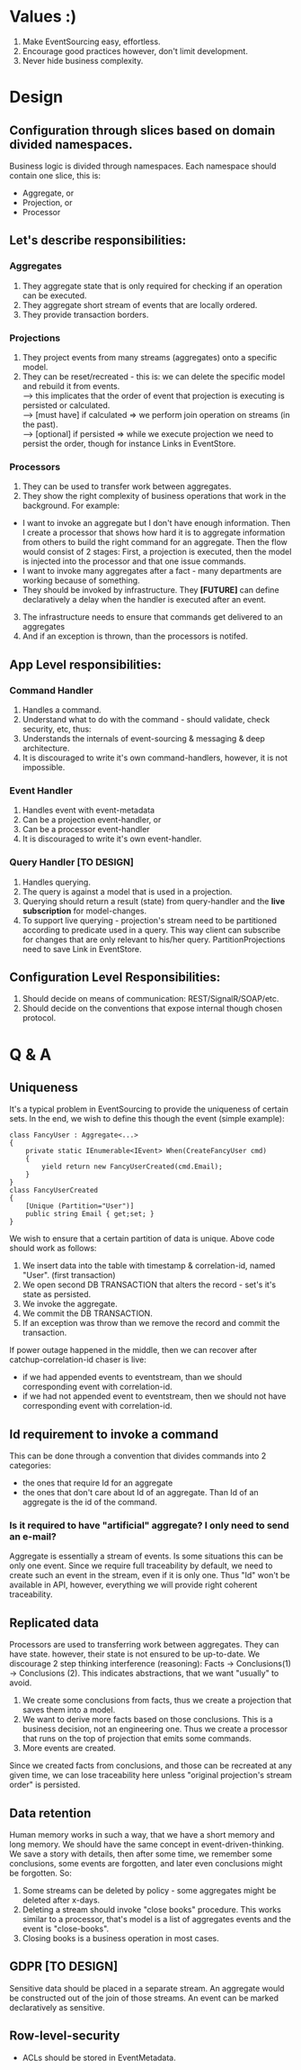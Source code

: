 ﻿# Values :)

1. Make EventSourcing easy, effortless. 
2. Encourage good practices however, don't limit development.
3. Never hide business complexity. 

# Design
## Configuration through slices based on domain divided namespaces.

Business logic is divided through namespaces. Each namespace should contain one slice, this is:
* Aggregate, or
* Projection, or
* Processor

## Let's describe responsibilities:
### Aggregates
1) They aggregate state that is only required for checking if an operation can be executed.
2) They aggregate short stream of events that are locally ordered.
3) They provide transaction borders.

### Projections
1) They project events from many streams (aggregates) onto a specific model.
2) They can be reset/recreated - this is: we can delete the specific model and rebuild it from events. <br/>
--> this implicates that the order of event that projection is executing is persisted or calculated. <br/>
--> [must have] if calculated => we perform join operation on streams (in the past). <br/>
--> [optional] if persisted => while we execute projection we need to persist the order, though for instance Links in EventStore.

### Processors
1) They can be used to transfer work between aggregates. 
2) They show the right complexity of business operations that work in the background. For example: 
* I want to invoke an aggregate but I don't have enough information. Then I create a processor that shows how hard it is to aggregate information from others to build the right command for an aggregate. Then the flow would consist of 2 stages: First, a projection is executed, then the model is injected into the processor and that one issue commands.
* I want to invoke many aggregates after a fact - many departments are working because of something. 
* They should be invoked by infrastructure. They **[FUTURE]** can define declaratively a delay when the handler is executed after an event.
3) The infrastructure needs to ensure that commands get delivered to an aggregates
4) And if an exception is thrown, than the processors is notifed.

## App Level responsibilities:
### Command Handler
1) Handles a command. 
2) Understand what to do with the command - should validate, check security, etc, thus:
3) Understands the internals of event-sourcing & messaging & deep architecture.
4) It is discouraged to write it's own command-handlers, however, it is not impossible. 

### Event Handler 
1) Handles event with event-metadata
2) Can be a projection event-handler, or
3) Can be a processor event-handler
4) It is discouraged to write it's own event-handler.

### Query Handler [**TO DESIGN**]
1) Handles querying.
2) The query is against a model that is used in a projection.
3) Querying should return a result (state) from query-handler and the **live subscription** for model-changes. 
4) To support live querying - projection's stream need to be partitioned according to predicate used in a query. This way client can subscribe for changes that are only relevant to his/her query. PartitionProjections need to save Link in EventStore.

## Configuration Level Responsibilities:
1) Should decide on means of communication: REST/SignalR/SOAP/etc.
2) Should decide on the conventions that expose internal though chosen protocol.

# Q & A
## Uniqueness 
It's a typical problem in EventSourcing to provide the uniqueness of certain sets. In the end, we wish to define this though the event (simple example):

```
class FancyUser : Aggregate<...>
{
    private static IEnumerable<IEvent> When(CreateFancyUser cmd)
    {
        yield return new FancyUserCreated(cmd.Email);
    }
}
class FancyUserCreated 
{
    [Unique (Partition="User")]
    public string Email { get;set; }
}
```

We wish to ensure that a certain partition of data is unique. Above code should work as follows:

1. We insert data into the table with timestamp & correlation-id, named "User". (first transaction)
2. We open second DB TRANSACTION that alters the record - set's it's state as persisted. 
3. We invoke the aggregate.
4. We commit the DB TRANSACTION.
5. If an exception was throw than we remove the record and commit the transaction.

If power outage happened in the middle, then we can recover after catchup-correlation-id chaser is live:
* if we had appended events to eventstream, than we should corresponding event with correlation-id.
* if we had not appended event to eventstream, then we should not have corresponding event with correlation-id.


## Id requirement to invoke a command
This can be done through a convention that divides commands into 2 categories:
* the ones that require Id for an aggregate
* the ones that don't care about Id of an aggregate. Than Id of an aggregate is the id of the command.

### Is it required to have "artificial" aggregate? I only need to send an e-mail?
Aggregate is essentially a stream of events. Is some situations this can be only one event. Since we require full traceability by default, we need to create such an event in the stream, even if it is only one. Thus "Id" won't be available in API, however, everything we will provide right coherent traceability.

## Replicated data
Processors are used to transferring work between aggregates. They can have state. however, their state is not ensured to be up-to-date.
We discourage 2 step thinking interference (reasoning): Facts -> Conclusions(1) -> Conclusions (2). This indicates abstractions, that we want "usually" to avoid.
1. We create some conclusions from facts, thus we create a projection that saves them into a model.
2. We want to derive more facts based on those conclusions. This is a business decision, not an engineering one. Thus we create a processor that runs on the top of projection that emits some commands. 
3. More events are created.

Since we created facts from conclusions, and those can be recreated at any given time, we can lose traceability here unless "original projection's stream order" is persisted.

## Data retention
Human memory works in such a way, that we have a short memory and long memory. We should have the same concept in event-driven-thinking.
We save a story with details, then after some time, we remember some conclusions, some events are forgotten, and later even conclusions might be forgotten. 
So:
1. Some streams can be deleted by policy - some aggregates might be deleted after x-days.
2. Deleting a stream should invoke "close books" procedure. This works similar to a processor, that's model is a list of aggregates events and the event is "close-books".
3. Closing books is a business operation in most cases.

## GDPR [TO DESIGN]
Sensitive data should be placed in a separate stream. An aggregate would be constructed out of the join of those streams. An event can be marked declaratively as sensitive.

## Row-level-security
* ACLs should be stored in EventMetadata. 
